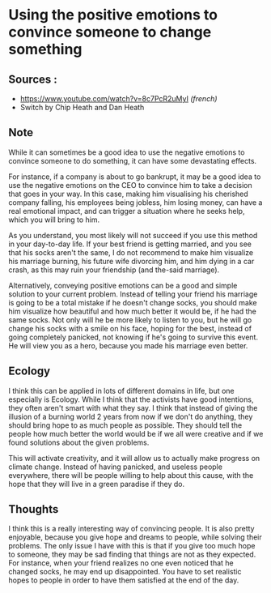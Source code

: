 # Using the positive emotions to convince someone to change something

## Sources :
- https://www.youtube.com/watch?v=8c7PcR2uMyI *(french)*
- Switch by Chip Heath and Dan Heath

## Note
While it can sometimes be a good idea to use the negative emotions to convince someone to do something, it can have some devastating effects.

For instance, if a company is about to go bankrupt, it may be a good idea to use the negative emotions on the CEO to convince him to take a decision that goes in your way. In this case, making him visualising his cherished company falling, his employees being jobless, him losing money, can have a real emotional impact, and can trigger a situation where he seeks help, which you will bring to him.

As you understand, you most likely will not succeed if you use this method in your day-to-day life. If your best friend is getting married, and you see that his socks aren't the same, I do not recommend to make him visualize his marriage burning, his future wife divorcing him, and him dying in a car crash, as this may ruin your friendship (and the-said marriage).

Alternatively, conveying positive emotions can be a good and simple solution to your current problem. Instead of telling your friend his marriage is going to be a total mistake if he doesn't change socks, you should make him visualize how beautiful and how much better it would be, if he had the same socks. Not only will he be more likely to listen to you, but he will go change his socks with a smile on his face, hoping for the best, instead of going completely panicked, not knowing if he's going to survive this event. He will view you as a hero, because you made his marriage even better.

## Ecology

I think this can be applied in lots of different domains in life, but one especially is Ecology. While I think that the activists have good intentions, they often aren't smart with what they say. I think that instead of giving the illusion of a burning world 2 years from now if we don't do anything, they should bring hope to as much people as possible. They should tell the people how much better the world would be if we all were creative and if we found solutions about the given problems. 

This will activate creativity, and it will allow us to actually make progress on climate change. Instead of having panicked, and useless people everywhere, there will be people willing to help about this cause, with the hope that they will live in a green paradise if they do.

## Thoughts

I think this is a really interesting way of convincing people. It is also pretty enjoyable, because you give hope and dreams to people, while solving their problems. The only issue I have with this is that if you give too much hope to someone, they may be sad finding that things are not as they expected.
For instance, when your friend realizes no one even noticed that he changed socks, he may end up disappointed. You have to set realistic hopes to people in order to have them satisfied at the end of the day.